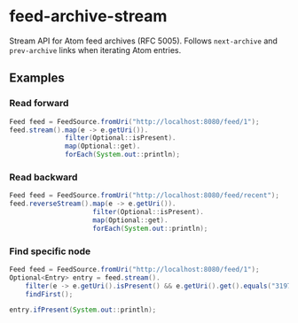 # feed-archive-stream

Stream API for Atom feed archives (RFC 5005). Follows `next-archive` and `prev-archive` links when iterating Atom entries.

## Examples

### Read forward

```java
Feed feed = FeedSource.fromUri("http://localhost:8080/feed/1");
feed.stream().map(e -> e.getUri()).
              filter(Optional::isPresent).
              map(Optional::get).
              forEach(System.out::println);
```

### Read backward

```java
Feed feed = FeedSource.fromUri("http://localhost:8080/feed/recent");
feed.reverseStream().map(e -> e.getUri()).
                     filter(Optional::isPresent).
                     map(Optional::get).
                     forEach(System.out::println);
```
### Find specific node

```java
Feed feed = FeedSource.fromUri("http://localhost:8080/feed/1");
Optional<Entry> entry = feed.stream().
    filter(e -> e.getUri().isPresent() && e.getUri().get().equals("3197a96f-cf9d-4791-ba3b-cafe2d02e9f2")).
    findFirst();

entry.ifPresent(System.out::println);
```
